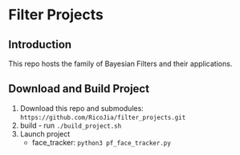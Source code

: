# Filter Projects
## Introduction
This repo hosts the family of Bayesian Filters and their applications.  

## Download and Build Project
1. Download this repo and submodules: ```https://github.com/RicoJia/filter_projects.git```
2. build - run ```./build_project.sh```
3. Launch project
    - face_tracker: ```python3 pf_face_tracker.py```

